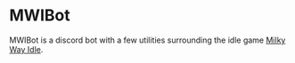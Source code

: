 # MWIBot

MWIBot is a discord bot with a few utilities surrounding the idle game [Milky Way Idle](https://www.milkywayidle.com/).